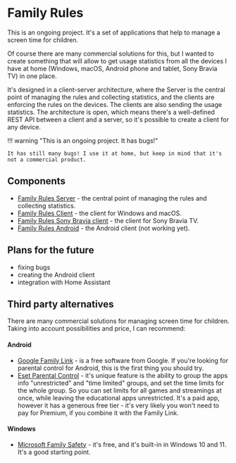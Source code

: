 # Family Rules

This is an ongoing project. It's a set of applications that help to manage a screen time for children.

Of course there are many commercial solutions for this, but I wanted to create something that will
allow to get usage statistics from all the devices I have at home (Windows, macOS, Android phone and tablet, Sony Bravia
TV) in one place.

It's designed in a client-server architecture, where the Server is the central point of managing the rules and
collecting statistics, and the clients are enforcing the rules on the devices. The clients are also sending the usage
statistics. The architecture is open, which means there's a well-defined REST API between a client and a server, so it's
possible to create a client for any device.

!!! warning "This is an ongoing project. It has bugs!"

    It has still many bugs! I use it at home, but keep in mind that it's not a commercial product.

## Components

  * [Family Rules Server](projects-family-rules-server.md) - the central point of managing the rules and collecting
    statistics.
  * [Family Rules Client](projects-family-rules-client.md) - the client for Windows and macOS.
  * [Family Rules Sony Bravia client](projects-family-rules-sony-bravia-tv.md) - the client for Sony Bravia TV.
  * [Family Rules Android](projects-family-rules-android.md) - the Android client (not working yet).

## Plans for the future

  * fixing bugs
  * creating the Android client
  * integration with Home Assistant

## Third party alternatives

There are many commercial solutions for managing screen time for children. Taking into account possibilities
and price, I can recommend:

#### Android

* [Google Family Link](https://families.google.com/familylink/) - is a free software from Google. If you're looking for
  parental control for Android, this is the first thing you should try.
* [Eset Parental Control](https://www.eset.com/int/parental-control-android/) - it's unique feature is the ability to
  group the apps info "unrestricted" and "time limited" groups, and set the time limits for the whole group. So you can
  set limits for all games and streamings at once, while leaving the educational apps unrestricted. It's a paid app,
  however it has a generous free tier - it's very likely you won't need to pay for Premium, if you combine it with the
  Family Link.

#### Windows

* [Microsoft Family Safety](https://account.microsoft.com/family/) - it's free, and it's built-in in Windows 10 and 11.
  It's a good starting point. 
